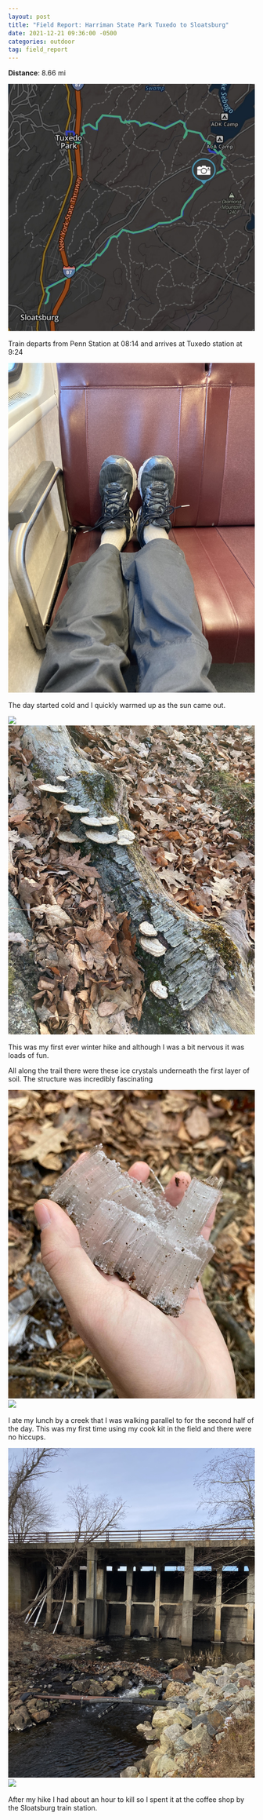 ```yaml
---
layout: post
title: "Field Report: Harriman State Park Tuxedo to Sloatsburg"
date: 2021-12-21 09:36:00 -0500
categories: outdoor
tag: field_report
---
```


**Distance**: 8.66 mi

<img class = "blog_img" src="/assets/images/2021-12-21-harriman/route.jpg" />

Train departs from Penn Station at 08:14 and arrives at Tuxedo station at 9:24

<img class = "blog_img" src="/assets/images/2021-12-21-harriman/train.jpg"  />

The day started cold and I quickly warmed up as the sun came out.

<div>
<img class = "inline_blog_img" src="/assets/images/2021-12-21-harriman/big_rock.jpg"  />
<img class = "inline_blog_img" src="/assets/images/2021-12-21-harriman/mushroom.jpg"  />
</div>

This was my first ever winter hike and although I was a bit nervous it was loads of fun.

All along the trail there were these ice crystals underneath the first layer of soil. The structure was incredibly fascinating

<div>
<img class = "inline_blog_img" src="/assets/images/2021-12-21-harriman/ice_rock.jpg"  />
<img class = "inline_blog_img" src="/assets/images/2021-12-21-harriman/creek.jpg"  />
</div>

I ate my lunch by a creek that I was walking parallel to for the second half of the day. This was my first time using my cook kit in the field and there were no hiccups.

<div>
<img class = "inline_blog_img" src="/assets/images/2021-12-21-harriman/dam.jpg"  />

<img class = "inline_blog_img" src="/assets/images/2021-12-21-harriman/moss.jpg"  />
</div>

After my hike I had about an hour to kill so I spent it at the coffee shop by the Sloatsburg train station.
